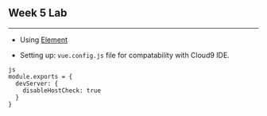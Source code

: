 ## Week 5 Lab
---
* Using [Element](https://element-plus.org/#/en-US)

* Setting up: `vue.config.js` file for compatability with Cloud9 IDE.
```
js 
module.exports = {
  devServer: {
    disableHostCheck: true
  }
}
```